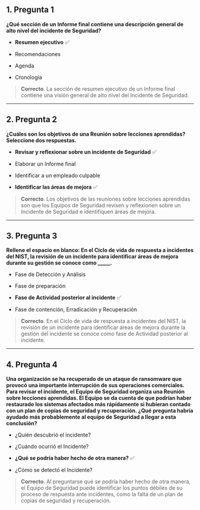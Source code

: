 

## 1. Pregunta 1

**¿Qué sección de un Informe final contiene una descripción general de alto nivel del incidente de Seguridad?**

- **Resumen ejecutivo** ✅
    
- Recomendaciones
    
- Agenda
    
- Cronología
    

> **Correcto**. La sección de resumen ejecutivo de un Informe final contiene una visión general de alto nivel del Incidente de Seguridad.

---

## 2. Pregunta 2

**¿Cuáles son los objetivos de una Reunión sobre lecciones aprendidas? Seleccione dos respuestas.**

- **Revisar y reflexionar sobre un incidente de Seguridad** ✅
    
- Elaborar un Informe final
    
- Identificar a un empleado culpable
    
- **Identificar las áreas de mejora** ✅
    

> **Correcto**. Los objetivos de las reuniones sobre lecciones aprendidas son que los Equipos de Seguridad revisen y reflexionen sobre un Incidente de Seguridad e identifiquen áreas de mejora.

---

## 3. Pregunta 3

**Rellene el espacio en blanco: En el Ciclo de vida de respuesta a incidentes del NIST, la revisión de un incidente para identificar áreas de mejora durante su gestión se conoce como _____.**

- Fase de Detección y Análisis
    
- Fase de preparación
    
- **Fase de Actividad posterior al incidente** ✅
    
- Fase de contención, Erradicación y Recuperación
    

> **Correcto**. En el Ciclo de vida de respuesta a incidentes del NIST, la revisión de un incidente para identificar áreas de mejora durante la gestión del incidente se conoce como fase de Actividad posterior al incidente.

---

## 4. Pregunta 4

**Una organización se ha recuperado de un ataque de ransomware que provocó una importante interrupción de sus operaciones comerciales. Para revisar el incidente, el Equipo de Seguridad organiza una Reunión sobre lecciones aprendidas. El Equipo se da cuenta de que podrían haber restaurado los sistemas afectados más rápidamente si hubieran contado con un plan de copias de seguridad y recuperación. ¿Qué pregunta habría ayudado más probablemente al equipo de Seguridad a llegar a esta conclusión?**

- ¿Quién descubrió el incidente?
    
- ¿Cuándo ocurrió el Incidente?
    
- **¿Qué se podría haber hecho de otra manera?** ✅
    
- ¿Cómo se detectó el Incidente?
    

> **Correcto**. Al preguntarse qué se podría haber hecho de otra manera, el Equipo de Seguridad puede identificar los puntos débiles de su proceso de respuesta ante incidentes, como la falta de un plan de copias de seguridad y recuperación.